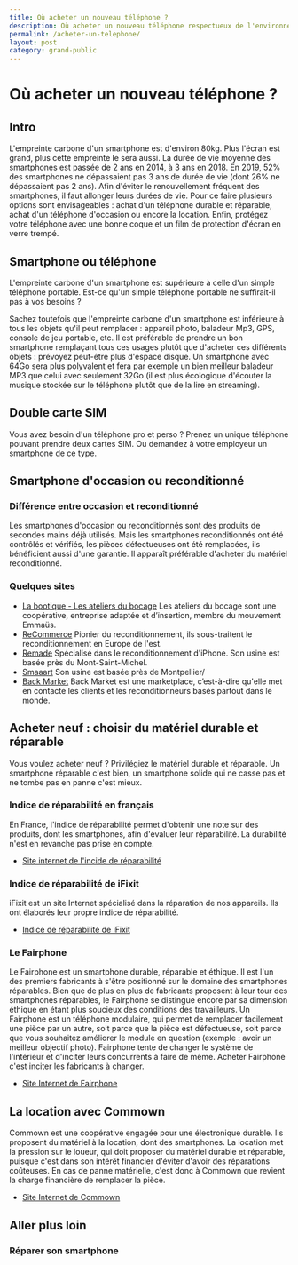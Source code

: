 ```yaml
---
title: Où acheter un nouveau téléphone ?
description: Où acheter un nouveau téléphone respectueux de l'environnement ?
permalink: /acheter-un-telephone/
layout: post
category: grand-public
---
```


# Où acheter un nouveau téléphone ?

## Intro

L'empreinte carbone d'un smartphone est d'environ 80kg. Plus l'écran est grand, plus cette empreinte le sera aussi.
La durée de vie moyenne des smartphones est passée de 2 ans en 2014, à 3 ans en 2018.
En 2019, 52% des smartphones ne dépassaient pas 3 ans de durée de vie (dont 26% ne dépassaient pas 2 ans).
Afin d'éviter le renouvellement fréquent des smartphones, il faut allonger leurs durées de vie.
Pour ce faire plusieurs options sont envisageables : achat d'un téléphone durable et réparable, achat d'un téléphone d'occasion ou encore la location.
Enfin, protégez votre téléphone avec une bonne coque et un film de protection d'écran en verre trempé.

## Smartphone ou téléphone

L'empreinte carbone d'un smartphone est supérieure à celle d'un simple téléphone portable.
Est-ce qu'un simple téléphone portable ne suffirait-il pas à vos besoins ?

Sachez toutefois que l'empreinte carbone d'un smartphone est inférieure à tous les objets qu'il peut remplacer : appareil photo, baladeur Mp3, GPS, console de jeu portable, etc. Il est préférable de prendre un bon smartphone remplaçant tous ces usages plutôt que d'acheter ces différents objets : prévoyez peut-être plus d'espace disque. Un smartphone avec 64Go sera plus polyvalent et fera par exemple un bien meilleur baladeur MP3 que celui avec seulement 32Go (il est plus écologique d'écouter la musique stockée sur le téléphone plutôt que de la lire en streaming).

## Double carte SIM

Vous avez besoin d'un téléphone pro et perso ? Prenez un unique téléphone pouvant prendre deux cartes SIM. Ou demandez à votre employeur un smartphone de ce type.

## Smartphone d'occasion ou reconditionné

### Différence entre occasion et reconditionné

Les smartphones d'occasion ou reconditionnés sont des produits de secondes mains déjà utilisés. Mais les smartphones reconditionnés ont été contrôlés et vérifiés, les pièces défectueuses ont été remplacées, ils bénéficient aussi d'une garantie. Il apparaît préférable d'acheter du matériel reconditionné.

### Quelques sites

* [La bootique - Les ateliers du bocage](https://la-bootique.com/) Les ateliers du bocage sont une coopérative, entreprise adaptée et d’insertion, membre du mouvement Emmaüs.
* [ReCommerce](https://www.recommerce.com/fr/) Pionier du reconditionnement, ils sous-traitent le reconditionnement en Europe de l'est.
* [Remade](https://remade.com/) Spécialisé dans le reconditionnement d'iPhone. Son usine est basée près du Mont-Saint-Michel.
* [Smaaart](https://smaaart.fr/) Son usine est basée près de Montpellier/
* [Back Market](https://www.backmarket.fr/) Back Market est une marketplace, c’est-à-dire qu'elle met en contacte les clients et les reconditionneurs basés partout dans le monde.

## Acheter neuf : choisir du matériel durable et réparable

Vous voulez acheter neuf ? Privilégiez le matériel durable et réparable. Un smartphone réparable c'est bien, un smartphone solide qui ne casse pas et ne tombe pas en panne c'est mieux.

### Indice de réparabilité en français

En France, l'indice de réparabilité permet d'obtenir une note sur des produits, dont les smartphones, afin d'évaluer leur réparabilité. La durabilité n'est en revanche pas prise en compte.

* [Site internet de l'incide de réparabilité](https://www.indicereparabilite.fr/)

### Indice de réparabilité de iFixit

iFixit est un site Internet spécialisé dans la réparation de nos appareils. Ils ont élaborés leur propre indice de réparabilité.

* [Indice de réparabilité de iFixit](https://fr.ifixit.com/smartphone-repairability)

### Le Fairphone

Le Fairphone est un smartphone durable, réparable et éthique. Il est l'un des premiers fabricants à s'être positionné sur le domaine des smartphones réparables.
Bien que de plus en plus de fabricants proposent à leur tour des smartphones réparables, le Fairphone se distingue encore par sa dimension éthique en étant plus soucieux des conditions des travailleurs.
Un Fairphone est un téléphone modulaire, qui permet de remplacer facilement une pièce par un autre, soit parce que la pièce est défectueuse, soit parce que vous souhaitez améliorer le module en question (exemple : avoir un meilleur objectif photo).
Fairphone tente de changer le système de l'intérieur et d'inciter leurs concurrents à faire de même. Acheter Fairphone c'est inciter les fabricants à changer.

* [Site Internet de Fairphone](https://www.fairphone.com/fr)

## La location avec Commown

Commown est une coopérative engagée pour une électronique durable. Ils proposent du matériel à la location, dont des smartphones.
La location met la pression sur le loueur, qui doit proposer du matériel durable et réparable, puisque c'est dans son intérêt financier d'éviter d'avoir des réparations coûteuses.
En cas de panne matérielle, c'est donc à Commown que revient la charge financière de remplacer la pièce.

* [Site Internet de Commown](https://commown.coop/)

## Aller plus loin

### Réparer son smartphone

